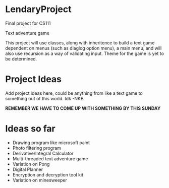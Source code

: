 # LendaryProject
Final project for CS111

Text adventure game

This project will use classes, along with inheritence to build a text game dependent on menus (such as diaglog option menu), a main menu, and will also use recursion as a way of validating input. Theme for the game is yet to be determined. 

# Project Ideas
 Add project ideas here, could be anything from like a text game to something out of this world. Idk -NKB
 
 **REMEMBER WE HAVE TO COME UP WITH SOMETHING BY THIS SUNDAY**
# Ideas so far
 * Drawing program like microsoft paint
 * Photo filtering program
 * Derivative/Integral Calculator
 * Multi-threaded text adventure game
 * Variation on Pong
 * Digital Planner
 * Encryption and decryption tool kit
 * Variation on minesweeper
